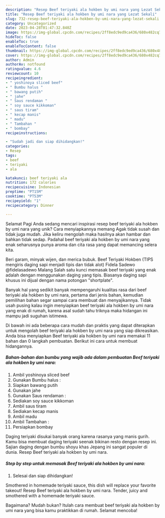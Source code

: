 ```yaml
---
description: "Resep Beef teriyaki ala hokben by umi nara yang Lezat Sekali"
title: "Resep Beef teriyaki ala hokben by umi nara yang Lezat Sekali"
slug: 732-resep-beef-teriyaki-ala-hokben-by-umi-nara-yang-lezat-sekali
category: Uncategorized
date: 2023-04-28T01:47:32.840Z
image: https://img-global.cpcdn.com/recipes/2ff8edc9ed9ca436/680x482cq70/beef-teriyaki-ala-hokben-by-umi-nara-foto-resep-utama.jpg
hideToc: false
enableToc: true
enableTocContent: false
thumbnail: https://img-global.cpcdn.com/recipes/2ff8edc9ed9ca436/680x482cq70/beef-teriyaki-ala-hokben-by-umi-nara-foto-resep-utama.jpg
cover: https://img-global.cpcdn.com/recipes/2ff8edc9ed9ca436/680x482cq70/beef-teriyaki-ala-hokben-by-umi-nara-foto-resep-utama.jpg
author: Admin
authorAv: notfound
ratingvalue: 4.6
reviewcount: 10
recipeingredient:
- " yoshinoya sliced beef"
- " Bumbu halus "
- " bawang putih"
- " jahe"
- " Saus rendaman "
- " soy sauce kikkoman"
- " saus tiram"
- " kecap manis"
- " madu"
- " Tambahan "
- " bombay"
recipeinstructions:

- "Sudah jadi dan siap dihidangkan!"
categories:
- Resep
tags:
- beef
- teriyaki
- ala

katakunci: beef teriyaki ala 
nutrition: 172 calories
recipecuisine: Indonesian
preptime: "PT15M"
cooktime: "PT53M"
recipeyield: "1"
recipecategory: Dinner

---
```



Selamat Pagi Anda sedang mencari inspirasi resep beef teriyaki ala hokben by umi nara yang unik? Cara menyiapkannya memang Agak tidak susah dan tidak juga mudah. Jika keliru mengolah maka hasilnya akan hambar dan bahkan tidak sedap. Padahal beef teriyaki ala hokben by umi nara yang enak seharusnya punya aroma dan cita rasa yang dapat memancing selera kita.


Beri garam, minyak wijen, dan merica bubuk. Beef Teriyaki Hokben (TIPS mengiris daging sapi menjadi tipis dan tidak alot) Fidela Sadewo @fidelasadewo Malang Salah satu kunci memasak beef teriyaki yang enak adalah dengan menggunakan daging yang tipis. Biasanya daging sapi khusus ini dijual dengan nama potongan &#34;shortplate&#34;.

Banyak hal yang sedikit banyak mempengaruhi kualitas rasa dari beef teriyaki ala hokben by umi nara, pertama dari jenis bahan, kemudian pemilihan bahan segar sampai cara membuat dan menyajikannya. Tidak usah pusing kalau ingin menyiapkan beef teriyaki ala hokben by umi nara yang enak di rumah, karena asal sudah tahu triknya maka hidangan ini mampu jadi suguhan istimewa.


Di bawah ini ada beberapa cara mudah dan praktis yang dapat diterapkan untuk mengolah beef teriyaki ala hokben by umi nara yang siap dikreasikan. Anda bisa menyiapkan Beef teriyaki ala hokben by umi nara memakai 11 bahan dan 0 langkah pembuatan. Berikut ini cara untuk membuat hidangannya.

<!--inarticleads1-->

##### Bahan-bahan dan bumbu yang wajib ada dalam pembuatan Beef teriyaki ala hokben by umi nara:

1. Ambil  yoshinoya sliced beef
1. Gunakan  Bumbu halus :
1. Siapkan  bawang putih
1. Gunakan  jahe
1. Gunakan  Saus rendaman :
1. Sediakan  soy sauce kikkoman
1. Ambil  saus tiram
1. Sediakan  kecap manis
1. Ambil  madu
1. Ambil  Tambahan :
1. Persiapkan  bombay


Daging teriyaki disukai banyak orang karena rasanya yang manis gurih. Kamu bisa membuat daging teriyaki seenak bikinan resto dengan resep ini. Sajian daging dengan bumbu shoyu khas Jepang ini sangat populer di dunia. Resep Beef teriyaki ala hokben by umi nara. 

<!--inarticleads2-->

##### Step by step untuk memasak Beef teriyaki ala hokben by umi nara:


1. Selesai dan siap dihidangkan!

Smothered in homemade teriyaki sauce, this dish will replace your favorite takeout! Resep Beef teriyaki ala hokben by umi nara. Tender, juicy and smothered with a homemade teriyaki sauce. 

Bagaimana? Mudah bukan? Itulah cara membuat beef teriyaki ala hokben by umi nara yang bisa kamu praktikkan di rumah. Selamat mencoba!
